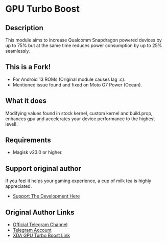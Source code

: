 # GPU Turbo Boost
## Description
This module aims to increase Qualcomm Snapdragon powered devices by up to 75% but at the same time reduces power consumption by up to 25% seamlessly.

## This is a Fork!
- For Android 13 ROMs (Original module causes lag :c).
- Mentioned issue found and fixed on Moto G7 Power (Ocean).

## What it does
Modifying values found in stock kernel, custom kernel and build.prop, enhances gpu and accelerates your device performance to the highest level!.

## Requirements
- Magisk v23.0 or higher.

## Support original author
If you feel it helps your gaming experience, a cup of milk tea is highly appreciated.
- <a href="https://www.paypal.me/EmperorEye1993">Support The Development Here</a>

## Original Author Links
- <a href="https://t.me/GPUTurboBoost">Official Telegram Channel</a>
- <a href="https://t.me/EmperorEye1993">Telegram Account</a>
- <a href="https://forum.xda-developers.com/apps/magisk/module-gpu-turbo-boost-t3808541">XDA GPU Turbo Boost Link</a>

